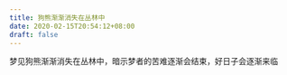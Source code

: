 ```yaml
---
title: 狗熊渐渐消失在丛林中
date: 2020-02-15T20:54:12+08:00
draft: false
---
```


梦见狗熊渐渐消失在丛林中，暗示梦者的苦难逐渐会结束，好日子会逐渐来临